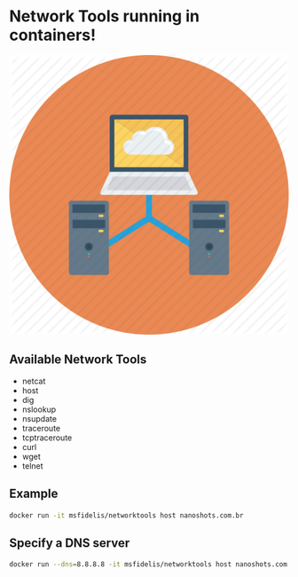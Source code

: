 # Network Tools running in containers!

![logo](.github/logo.png)

## Available Network Tools

* netcat
* host
* dig
* nslookup
* nsupdate
* traceroute
* tcptraceroute
* curl
* wget
* telnet


## Example

```bash
docker run -it msfidelis/networktools host nanoshots.com.br
```

## Specify a DNS server

```bash
docker run --dns=8.8.8.8 -it msfidelis/networktools host nanoshots.com.br
```